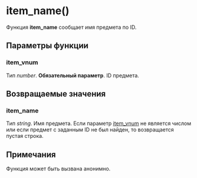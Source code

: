 # item_name()
Функция **item_name** сообщает имя предмета по ID.

## Параметры функции
### item_vnum
Тип *number*. **Обязательный параметр**. ID предмета.

## Возвращаемые значения
### item_name
Тип *string*. Имя предмета. Если параметр [item_vnum](#item_vnum) не является числом или если предмет с заданным ID не был найден, то возвращается пустая строка.

## Примечания
Функция может быть вызвана анонимно.